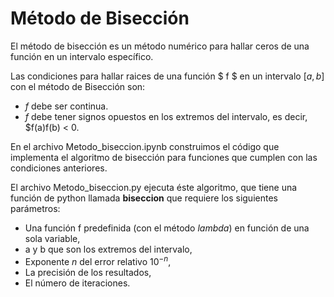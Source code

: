 # Método de Bisección

El método de bisección es un método numérico para hallar ceros de una función en un intervalo específico. 

Las condiciones para hallar raices de una función $ f $ en un intervalo $[a,b]$ con el método de Bisección son:
 
- $f$ debe ser continua.
- $f$ debe tener signos opuestos en los extremos del intervalo, es decir, $f(a)f(b) < 0.

En el archivo Metodo_biseccion.ipynb construimos el código que implementa el algoritmo de bisección para funciones que cumplen con las condiciones anteriores. 

El archivo Metodo_biseccion.py ejecuta éste algoritmo, que tiene una función de python llamada **biseccion** que requiere los siguientes parámetros:

- Una función f predefinida (con el método *lambda*) en función de una sola variable,
- a y b que son los extremos del intervalo,
- Exponente $n$ del error relativo $10^{-n}$,
- La precisión de los resultados,
- El número de iteraciones.

